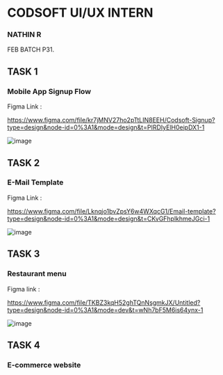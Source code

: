 # CODSOFT UI/UX INTERN
### NATHIN R
FEB BATCH P31.
## TASK 1
### Mobile App Signup Flow
Figma Link :

https://www.figma.com/file/kr7jMNV27ho2pTtLIN8EEH/Codsoft-Signup?type=design&node-id=0%3A1&mode=design&t=PIRDIyElH0eipDX1-1

![image](https://github.com/NathinR/CODSOFT-UI-UX-Intern/assets/118679646/49412e1e-a305-464e-b548-6302202041f1)

## TASK 2
### E-Mail Template
Figma Link :

https://www.figma.com/file/Lknqjo1bvZpsY6w4WXqcG1/Email-template?type=design&node-id=0%3A1&mode=design&t=CKvGFhplkhmeJGci-1

![image](https://github.com/NathinR/CODSOFT-UI-UX-Intern/assets/118679646/50cceb32-459c-4fc9-9b57-c5dca3daaa7d)

## TASK 3
### Restaurant menu
Figma link :

https://www.figma.com/file/TKBZ3kqH52ghTQnNsgmkJX/Untitled?type=design&node-id=0%3A1&mode=dev&t=wNh7bF5M6is64ynx-1

![image](https://github.com/NathinR/CODSOFT-UI-UX-Intern/assets/118679646/6c6b1faa-bc24-4ded-a1f1-f60dd15b07cc)


## TASK 4
### E-commerce website
